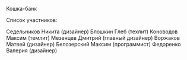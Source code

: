 Кошка-банк

Список участников:

Седельников Никита (дизайнер)
Блошкин Глеб (техлит)
Коноводов Максим (темлит)
Мезенцев Дмитрий (главный дизайнер)
Воржаков Матвей (дизайнер)
Белозерский Максим (программист)
Федоренко Валерия (дизайнер)
